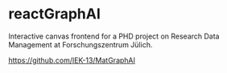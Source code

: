 # reactGraphAI

Interactive canvas frontend for a PHD project on Research Data Management at Forschungszentrum Jülich.

https://github.com/IEK-13/MatGraphAI


